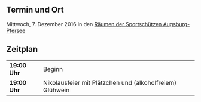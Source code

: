 ## Termin und Ort
Mittwoch, 7. Dezember 2016 in den [Räumen der Sportschützen Augsburg-Pfersee](/Treffen/Treffpunkt/)

## Zeitplan
|||
|-|-|
|__19:00 Uhr__|Beginn|
|__19:00 Uhr__|Nikolausfeier mit Plätzchen und (alkoholfreiem) Glühwein|
